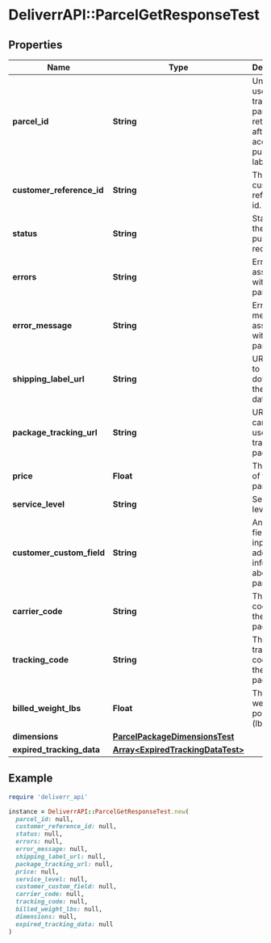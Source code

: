# DeliverrAPI::ParcelGetResponseTest

## Properties

| Name | Type | Description | Notes |
| ---- | ---- | ----------- | ----- |
| **parcel_id** | **String** | Unique ID used to track the parcel, returned after acquiring a purchase label. | [optional] |
| **customer_reference_id** | **String** | The customer reference id. | [optional] |
| **status** | **String** | Status of the purchase request. |  |
| **errors** | **String** | Errors associated with the parcel. | [optional] |
| **error_message** | **String** | Error messages associated with the parcel. | [optional] |
| **shipping_label_url** | **String** | URL used to download the label data. | [optional] |
| **package_tracking_url** | **String** | URL that can be used to track the package. | [optional] |
| **price** | **Float** | The price of the parcel. | [optional] |
| **service_level** | **String** | Service levels. | [optional] |
| **customer_custom_field** | **String** | An optional field to input additional information about the parcel. | [optional] |
| **carrier_code** | **String** | The carrier code for the package. | [optional] |
| **tracking_code** | **String** | The tracking code for the package. | [optional] |
| **billed_weight_lbs** | **Float** | The billed weight in pounds (lbs). | [optional] |
| **dimensions** | [**ParcelPackageDimensionsTest**](ParcelPackageDimensionsTest.md) |  | [optional] |
| **expired_tracking_data** | [**Array&lt;ExpiredTrackingDataTest&gt;**](ExpiredTrackingDataTest.md) |  | [optional] |

## Example

```ruby
require 'deliverr_api'

instance = DeliverrAPI::ParcelGetResponseTest.new(
  parcel_id: null,
  customer_reference_id: null,
  status: null,
  errors: null,
  error_message: null,
  shipping_label_url: null,
  package_tracking_url: null,
  price: null,
  service_level: null,
  customer_custom_field: null,
  carrier_code: null,
  tracking_code: null,
  billed_weight_lbs: null,
  dimensions: null,
  expired_tracking_data: null
)
```


